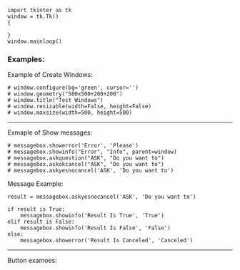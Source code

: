 
```
import tkinter as tk
window = tk.Tk()
{

}
window.mainloop()
```
### Examples:

Example of Create Windows:
```
# window.configure(bg='green', cursor='')
# window.geometry("500x500+200+200")
# window.title("Test Windows")
# window.resizable(width=False, height=False)
# window.maxsize(width=500, height=500)
```
---

Exmaple of Show messages:
```
# messagebox.showerror('Error', 'Please')
# messagebox.showinfo("Error", "Info", parent=window)
# messagebox.askquestion("ASK", "Do you want to")
# messagebox.askokcancel("ASK", "Do you want to")
# messagebox.askyesnocancel('ASK', 'Do you want to')
```

Message Example:
```
result = messagebox.askyesnocancel('ASK', 'Do you want to')

if result is True:
    messagebox.showinfo('Result Is True', 'True')
elif result is False:
    messagebox.showinfo('Result Is False', 'False')
else:
    messagebox.showerror('Result Is Canceled', 'Canceled')

```
---

Button examoes:
```


```





